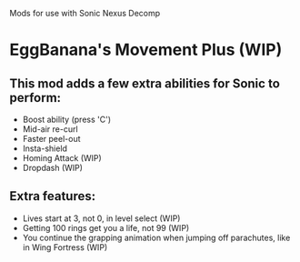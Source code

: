 Mods for use with Sonic Nexus Decomp



# EggBanana's Movement Plus (WIP)


## This mod adds a few extra abilities for Sonic to perform:
+ Boost ability (press 'C')
+ Mid-air re-curl
+ Faster peel-out
+ Insta-shield
+ Homing Attack (WIP)
+ Dropdash (WIP)


## Extra features:
+ Lives start at 3, not 0, in level select (WIP)
+ Getting 100 rings get you a life, not 99 (WIP)
+ You continue the grapping animation when jumping off parachutes, like in Wing Fortress (WIP)

